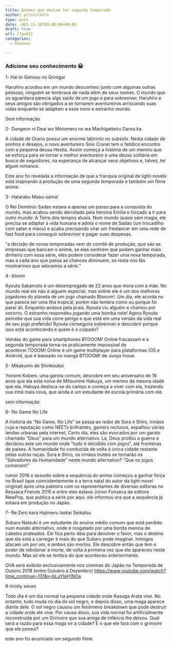 ```yaml
---
title: Animes que deviam ter segunda temporada
author: priscilafcs
type: post
date: -001-11-30T00:00:00+00:00
draft: true
url: /?p=611
categories:
  - Shounen

---
```

### Adicione seu conhecimento 😀

1- Hai to Gensou no Grimgar
  
Haruhiro acordou em um mundo desconheci junto com algumas outras pessoas, ninguém se lembrava de nada além de seus nomes. O mundo que os aguardava parecia algo saído de um jogo e para sobreviver, Haruhiro e seus amigos são obrigados a se tornarem aventureiros arriscando suas vidas enquanto se adaptam a esse novo e estranho mundo.
  
Sem informação

2- Dungeon ni Deai wo Motomeru no wa Machigatteiru Darou ka
  
A cidade de Orario possui um enorme labirinto no subsolo. Nesta cidade de sonhos e desejos, o novo aventureiro Sino Cranel tem o fatídico encontro com a pequena deusa Hestia. Assim começa a história de um menino que se esforça para se tornar o melhor aventureiro e uma deusa solitária em busca de seguidores, na esperança de alcançar seus objetivos e, talvez, ter algum romance.

Este ano foi revelada a informação de que a franquia original de light-novels está inspirando a produção de uma segunda temporada e também um filme anime.

3- Hataraku Maou-sama!
  
O Rei Demônio Sadao estava a apenas um passo para a conquista do mundo, mas acabou sendo derrotado pela heroína Emilia e forçado a ir para outro mundo: A Terra dos tempos atuais. Num mundo quase sem magia, ele precisa se adaptar a vida humana e adota o nome de Sadao (um trocadilho com satan e maou) e acaba precisando virar um freelancer em uma rede de fast food para conseguir sobreviver e pagar suas despesas.
  
&#8220;a decisão de novas temporadas vem do comitê de produção, que são as empresas que bancam o anime, se elas sentirem que podem ganhar mais dinheiro com essa série, eles podem considerar fazer uma nova temporada, mas a cada ano que passa as chances diminuem, só resta nós fãs mostrarmos que adoramos a série.&#8221;

4- btoom
  
Ryouta Sakamoto é um desempregado de 22 anos que mora com a mãe. No mundo real ele não é alguém especial, mas online ele é um dos melhores jogadores do planeta de um jogo chamado Btooom!. Um dia, ele acorda no que parece ser uma ilha tropical, porém não lembra como ou porque foi parar ali. Enquanto andava pela praia, Ryouta viu alguém e chamou por socorro. O estranho respondeu jogando uma bomba nele! Agora Ryouta percebe que sua vida corre perigo e que está em uma versão da vida real de seu jogo preferido! Ryouta conseguirá sobreviver e descobrir porque isso está acontecendo e quem é o culpado?

Vendas do game para smartphones BTOOOM! Online fracassam e a segunda temporada torna-se praticamente impossivel de acontecer.TOOOM! Online é um game multiplayer para plataformas iOS e Android, que é baseado no mangá BTOOOM! de Junya Inoue.

5- Mikakunin de Shinkoukei
  
Yonomi Kobeni, uma garota comum, descobre em seu aniversário de 16 anos que ela está noiva de Mitsumine Hakuya, um menino da mesma idade que ela. Hakuya desloca-se do campo e começa a viver com ela, trazendo sua irmã mais nova, que ainda é um estudante de escola primária com ele.

sem informação

6- No Game No Life
  
A história de “No Game, No Life” se passa ao redor de Sora e Shiro, irmãos cuja a reputação como NEETs brilhantes, gamers reclusos, espalhou várias lendas urbanas pela internet, Certo dia, eles são evocados por um garoto chamado “Deus” para um mundo alternativo. Lá, Deus proibiu a guerra e declarou este um mundo onde “tudo é decidido com jogos”, até fronteiras de países. A humanidade foi conduzida de volta à única cidade restante pelas outras raças. Sora e Shiro, os irmãos inúteis se tornarão os “Salvadores da Humanidade” neste mundo alternativo? “Que os jogos comecem!”

rumor 2016 o assunto sobre a sequência do anime começou a ganhar força no Brasil (que coincidentemente é a terra natal do autor da light-novel original) após uma palestra com os representantes de diversas editoras no Ressaca Friends 2015 e entre eles estava Júnior Fonseca da editora NewPop, que publica a série por aqui. ele informou era que a sequência já estava em produção no Japão.

7- Re:Zero kara Hajimeru Isekai Seikatsu
  
Subaru Natsuki é um estudante do ensino médio comum que está perdido num mundo alternativo, onde é resgatado por uma bonita menina de cabelos prateados. Ele fica perto dela para devolver o favor, mas o destino que ela está a carregar é mais do que Subaru pode imaginar. Inimigos atacam um por um, e ambos são mortos. Ele descobre então que tem o poder de rebobinar a morte, de volta à primeira vez que ele apareceu neste mundo. Mas só ele se lembra do que aconteceu anteriormente.
  
OVA será exibido exclusivamente nos cinemas do Japão na Temporada de Outono 2018 (entre Outubro à Dezembro) https://www.youtube.com/watch?time_continue=131&v=bLuYlaH1NOs

8-trinity seven
  
Todo dia é um dia normal na pequena cidade onde Kasuga Arata vive. No entanto, tudo muda no dia do sol negro, e depois disso, uma maga aparece diante dele. O sol negro causou um fenômeno breakdown que pode destruir a cidade onde ele vive. Por causa disso, sua vida normal foi artificialmente reconstruída por um Grimoire que sua amiga de infância lhe deixou. Qual será a razão para essa maga vir a cidade? E o que ele fará com o grimoire que ele possui?
  
este ano foi anunciado um segundo filme